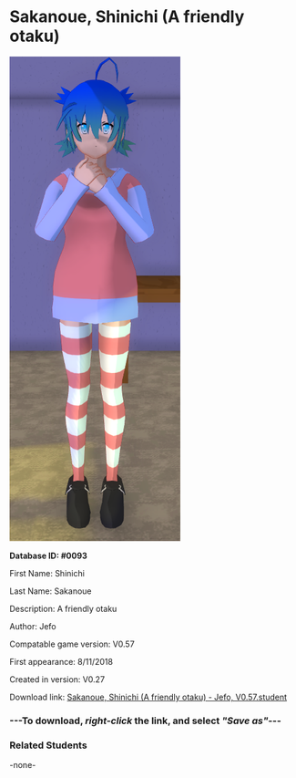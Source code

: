 # Sakanoue, Shinichi (A friendly otaku)

<img src="../../Files/Images/Sakanoue, Shinichi (A friendly otaku).png" title="Sakanoue, Shinichi (A friendly otaku) - Jefo, V0.57">

**Database ID: #0093**

First Name: Shinichi

Last Name: Sakanoue

Description: A friendly otaku

Author: Jefo

Compatable game version: V0.57

First appearance: 8/11/2018

Created in version: V0.27

Download link: <a href="https://raw.githubusercontent.com/Arbiter1223/Daigaku-Gurashi-Custom-Students/master/Files/Student%20Files/Sakanoue%2C%20Shinichi%20(A%20friendly%20otaku)%20-%20Jefo%2C%20V0.57.student">Sakanoue, Shinichi (A friendly otaku) - Jefo, V0.57.student</a>

### ---**To download, _right-click_ the link, and select _"Save as"_**---

### Related Students

-none-
